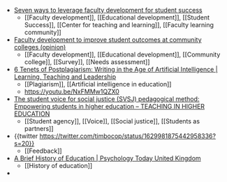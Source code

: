 - [Seven ways to leverage faculty development for student success](https://www.insidehighered.com/news/2023/02/08/seven-ways-leverage-faculty-development-student-success)
	- [[Faculty development]], [[Educational development]], [[Student Success]], [[Center for teaching and learning]], [[Faculty learning community]]
- [Faculty development to improve student outcomes at community colleges (opinion)](https://www.insidehighered.com/advice/2023/02/16/faculty-development-improve-student-outcomes-community-colleges-opinion)
	- [[Faculty development]], [[Educational development]], [[Community college]], [[Survey]], [[Needs assessment]]
- [6 Tenets of Postplagiarism: Writing in the Age of Artificial Intelligence | Learning, Teaching and Leadership](https://drsaraheaton.wordpress.com/2023/02/25/6-tenets-of-postplagiarism-writing-in-the-age-of-artificial-intelligence/)
	- [[Plagiarism]], [[Artificial intelligence in education]]
	- https://youtu.be/NxFMMw1QZX0
- [The student voice for social justice (SVSJ) pedagogical method: Empowering students in higher education – TEACHING IN HIGHER EDUCATION](https://teachinginhighereducation.wordpress.com/2023/02/26/the-student-voice-for-social-justice-svsj-pedagogical-method-empowering-students-in-higher-education/)
	- [[Student agency]], [[Voice]], [[Social justice]], [[Students as partners]]
- {{twitter https://twitter.com/timbocop/status/1629981875442958336?s=20}}
	- [[Feedback]]
- [A Brief History of Education | Psychology Today United Kingdom](https://www.psychologytoday.com/gb/blog/freedom-learn/200808/brief-history-education)
	- [[History of education]]
-